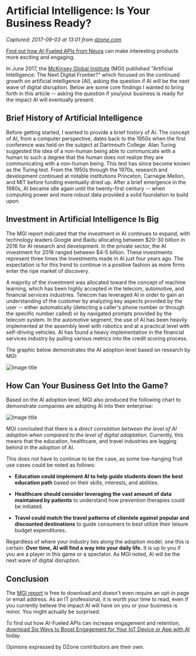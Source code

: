 # Artificial Intelligence: Is Your Business Ready?

_Captured: 2017-09-03 at 13:01 from [dzone.com](https://dzone.com/articles/artificial-intelligence-is-your-business-ready?edition=322395&utm_source=Daily%20Digest&utm_medium=email&utm_campaign=Daily%20Digest%202017-09-02)_

[Find out how AI-Fueled APIs from Neura](https://dzone.com/go?i=244221&u=https%3A%2F%2Fhubs.ly%2FH08wTJ10) can make interesting products more exciting and engaging.

In June 2017, the [McKinsey Global Institute](http://www.mckinsey.com/mgi/overview) (MGI) published "Artificial Intelligence: The Next Digital Frontier?" which focused on the continued growth on artificial intelligence (AI), asking the question if AI will be the next wave of digital disruption. Below are some core findings I wanted to bring forth in this article -- asking the question if you/your business is ready for the impact AI will eventually present.

## Brief History of Artificial Intelligence

Before getting started, I wanted to provide a brief history of AI. The concept of AI, from a computer perspective, dates back to the 1950s when the first conference was held on the subject at Dartmouth College. Alan Turing suggested the idea of a non-human being able to communicate with a human to such a degree that the human does not realize they are communicating with a non-human being. This test has since become known as the Turing test. From the 1950s through the 1970s, research and development continued at notable institutions Princeton, Carnegie Mellon, and MIT before funding eventually dried up. After a brief emergence in the 1980s, AI became idle again until the twenty-first century -- when computing power and more robust data provided a solid foundation to build upon.

## Investment in Artificial Intelligence Is Big

The MGI report indicated that the investment in AI continues to expand, with technology leaders Google and Baidu allocating between $20-30 billion in 2016 for AI research and development. In the private sector, the AI investment for 2016 ranged between $4-5 billion. These investments represent three times the investments made in AI just four years ago. The expectation is for this trend to continue in a positive fashion as more firms enter the ripe market of discovery.

A majority of the investment was allocated toward the concept of machine learning, which has been highly accepted in the telecom, automotive, and financial services industries. Telecom has leveraged AI in order to gain an understanding of the customer by analyzing key aspects provided by the user -- either automatically (detecting a caller's phone number or through the specific number called) or by navigated prompts provided by the telecom system. In the automotive segment, the use of AI has been heavily implemented at the assembly level with robotics and at a practical level with self-driving vehicles. AI has found a heavy implementation in the financial services industry by pulling various metrics into the credit scoring process.

The graphic below demonstrates the AI adoption level based on research by MGI:

![Image title](http://i.imgur.com/DbyXRIV.png)

## How Can Your Business Get Into the Game?

Based on the AI adoption level, MGI also produced the following chart to demonstrate companies are adopting AI into their enterprise:

![Image title](http://i.imgur.com/m49Gftj.png)

MGI concluded that there is a _direct correlation between the level of AI adoption when compared to the level of digital adaptation_. Currently, this means that the education, healthcare, and travel industries are lagging behind in the adoption of AI.

This does not have to continue to be the case, as some low-hanging fruit use cases could be noted as follows:

  * **Education could implement AI to help guide students down the best education path** based on their skills, interests, and abilities.

  * **Healthcare should consider leveraging the vast amount of data maintained by patients** to understand how prevention therapies could be initiated.

  * **Travel could match the travel patterns of clientele against popular and discounted destinations** to guide consumers to best utilize their leisure budget expenditures.

Regardless of where your industry lies along the adoption model, one this is certain: **Over time, AI will find a way into your daily life.** It is up to you if you are a player in this game or a spectator. As MGI noted, AI will be the next wave of digital disruption.

## Conclusion

The [MGI report](http://www.mckinsey.com/~/media/McKinsey/Industries/Advanced%20Electronics/Our%20Insights/How%20artificial%20intelligence%20can%20deliver%20real%20value%20to%20companies/MGI-Artificial-Intelligence-Discussion-paper.ashx) is free to download and doesn't even require an opt-in page or email address. As an IT professional, it is worth your time to read, even if you currently believe the impact AI will have on you or your business is minor. You might actually be surprised.

To find out how AI-Fueled APIs can increase engagement and retention, [download Six Ways to Boost Engagement for Your IoT Device or App with AI](https://dzone.com/go?i=244222&u=https%3A%2F%2Fhubs.ly%2FH08wTJ50) today.

Opinions expressed by DZone contributors are their own.
